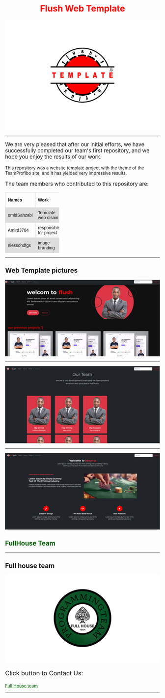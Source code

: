 <h1 style="text-align:center; color:red;">Flush Web Template</h1>

![](https://raw.githubusercontent.com/FullHouse-Team/Flush-web-template/refs/heads/master/image-branding/logo.flush.temp.png1.png)
<hr></hr>

<p style="font-size:17px;">We are very pleased that after our initial efforts, we have successfully completed our team's first repository, and we hope you enjoy the results of our work.

This repository was a website template project with the theme of the TeamProfibo site, and it has yielded very impressive results.
</p>
<p style="font-size:17px;">
The team members who contributed to this repository are:
</p>
<table style="  font-family: arial, sans-serif;
  border-collapse: collapse;
  width: 35%;">
    <tr>
        <th style="  border: 1px solid #dddddd;
  text-align: left;
  padding: 8px;">Names</th>
        <th style="  border: 1px solid #dddddd;
  text-align: left;
  padding: 8px;">Work</th>
        <th style="  border: 1px solid #dddddd;
  text-align: left;
  padding: 8px;">Percentage of work</th>
    </tr>
    <tr style="background-color: #dddddd;">
        <td style="  border: 1px solid #dddddd;
  text-align: left;
  padding: 8px;">omidSahzabi</td>
        <td style="  border: 1px solid #dddddd;
  text-align: left;
  padding: 8px;">Temolate web disain</td>
        <td style="  border: 1px solid #dddddd;
  text-align: left;
  padding: 8px;">70%</td>
    </tr>
        <tr>
        <td style="  border: 1px solid #dddddd;
  text-align: left;
  padding: 8px;">Amird3784</td>
        <td style="  border: 1px solid #dddddd;
  text-align: left;
  padding: 8px;"> responsible for project</td>
        <td style="  border: 1px solid #dddddd;
  text-align: left;
  padding: 8px;">10%</td>
    </tr>
        <tr style="background-color: #dddddd;">
        <td style="  border: 1px solid #dddddd;
  text-align: left;
  padding: 8px;">niessohdfgs</td>
        <td style="  border: 1px solid #dddddd;
  text-align: left;
  padding: 8px;">image branding</td>
        <td style="  border: 1px solid #dddddd;
  text-align: left;
  padding: 8px;">20%</td>
    </tr>
</table>
<hr></hr>

<h2>Web Template pictures</h2>
<img src="https://raw.githubusercontent.com/FullHouse-Team/Flush-web-template/master/image-branding/template-home-page.png" alt="cant lode...">
<hr></hr>
<img src="https://raw.githubusercontent.com/FullHouse-Team/Flush-web-template/master/image-branding/template-team-page.png" alt="cant lode...">
<hr></hr>
<img src="https://raw.githubusercontent.com/FullHouse-Team/Flush-web-template/master/image-branding/template-about-page.png" alt="cant lode...">
<h2 style="color:rgb(0,100,0);">FullHouse Team</h2>
<hr></hr>

<h2>Full house team</h2>
<img src="https://raw.githubusercontent.com/FullHouse-Team/Flush-web-template/master/img/logo.png" alt="sorry can lode...">

<p style="font-size:20px;">Click button to Contact Us:</p>


   <a href= "mailto: fullhousteam@gmail.com" style='color:rgb(0,100,0);'> 
    Full House team 
   </a>

<hr><h1>

